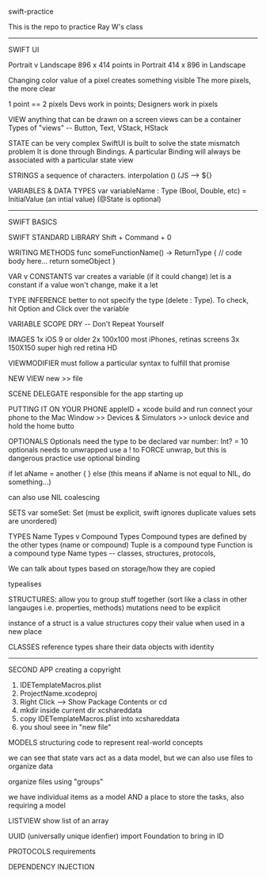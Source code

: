 swift-practice

This is the repo to practice Ray W's class

------------------
SWIFT UI

Portrait v Landscape
896 x 414 points in Portrait
414 x 896 in Landscape 

Changing color value of a pixel creates something visible
The more pixels, the more clear

1 point == 2 pixels
Devs work in points; Designers work in pixels

VIEW
anything that can be drawn on a screen
views can be a container
Types of "views" -- Button, Text, VStack, HStack

STATE 
can be very complex
SwiftUI is built to solve the state mismatch problem
It is done through Bindings. A particular Binding will always be associated with a particular state view

STRINGS
a sequence of characters.  interpolation \() (JS --> ${}  

VARIABLES & DATA TYPES
var variableName : Type (Bool, Double, etc) = InitialValue (an intial value) (@State is optional)

------------------
SWIFT BASICS

SWIFT STANDARD LIBRARY
Shift + Command + 0 

WRITING METHODS
func someFunctionName() -> ReturnType { 
	// code body here... 
	return someObject
}

VAR v CONSTANTS
var creates a variable (if it could change)
let is a constant
if a value won't change, make it a let

TYPE INFERENCE
better to not specify the type (delete : Type). To check, hit Option and Click over the variable

VARIABLE SCOPE
DRY -- Don't Repeat Yourself

IMAGES
1x iOS 9 or older
2x 100x100 most iPhones, retinas screens
3x 150X150 super high red retina HD

VIEWMODIFIER
must follow a particular syntax to fulfill that promise

NEW VIEW
new >> file

SCENE DELEGATE
responsible for the app starting up

PUTTING IT ON YOUR PHONE
appleID + xcode
build and run
connect your phone to the Mac
Window >> Devices & Simulators >> 
unlock device and hold the home butto


OPTIONALS
Optionals need the type to be declared
var number: Int? = 10
optionals needs to unwrapped
use a ! to FORCE unwrap, but this is dangerous practice
use optional binding

if let aName = another { } else 
(this means if aName is not equal to NIL, do something...)

can also use NIL coalescing

SETS
var someSet: Set<Int> (must be explicit, swift ignores duplicate values
sets are unordered)

TYPES
Name Types v Compound Types
Compound types are defined by the other types (name or compound)
Tuple is a compound type
Function is a compound type
Name types -- classes, structures, protocols, 

We can talk about types based on storage/how they are copied

typealises

STRUCTURES: allow you to group stuff together (sort like a class in other langauges i.e. properties, methods)
mutations need to be explicit

instance of a struct is a value
structures copy their value when used in a new place

CLASSES
reference types
share their data
objects with identity

---------------

SECOND APP 
creating a copyright
1. IDETemplateMacros.plist
2. ProjectName.xcodeproj
3. Right Click --> Show Package Contents or cd
4. mkdir inside current dir xcshareddata
5. copy IDETemplateMacros.plist into xcshareddata
6. you shoul seee in "new file"

MODELS
structuring code to represent real-world concepts

we can see that state vars act as a data model, but we can also use files to organize data

organize files using "groups"

we have individual items as a model AND a place to store the tasks, also requiring a model

LISTVIEW
show list of an array

UUID (universally unique idenfier)
import Foundation to bring in ID


PROTOCOLS
requirements

DEPENDENCY INJECTION

